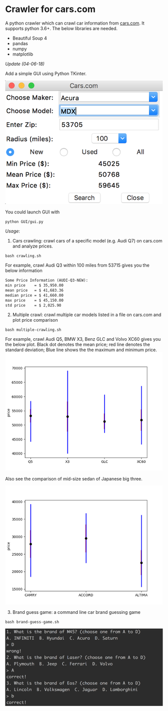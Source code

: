 # Crawler for cars.com
A python crawler which can crawl car information from [cars.com](https://www.cars.com). It supports
python 3.6+.
The below libraries are needed.
* Beautiful Soup 4
* pandas
* numpy
* matplotlib

*Update (04-06-18)*

Add a simple GUI using Python TKinter.

![GUI](images/image-gui.png)

You could launch GUI with

```
python GUI/gui.py
```

*Usage*:
1. Cars crawling: crawl cars of a specific model (e.g. Audi Q7) on cars.com and analyze prices.
```
bash crawling.sh
```

For example, crawl Audi Q3 within 100 miles from 53715 gives you the below information
```
Some Price Information (AUDI-Q3-NEW):
min price    = $ 35,950.00
mean price   = $ 41,683.36
median price = $ 41,660.00
max price    = $ 45,150.00
std price    = $ 2,025.90

```

2. Multiple crawl: crawl multiple car models listed in a file on cars.com and plot price comparison
```
bash multiple-crawling.sh
```
For example, crawl Audi Q5, BMW X3, Benz GLC and Volvo XC60 gives you the below plot.
Black dot denotes the mean price; red line denotes the standard deviation; Blue line shows
the the maximum and minimum price.
![example](images/image1.png)

Also see the comparison of mid-size sedan of Japanese big three.

![example](images/image3.png)

3. Brand guess game: a command line car brand guessing game
```
bash brand-guess-game.sh
```
![example](images/image2.png)
